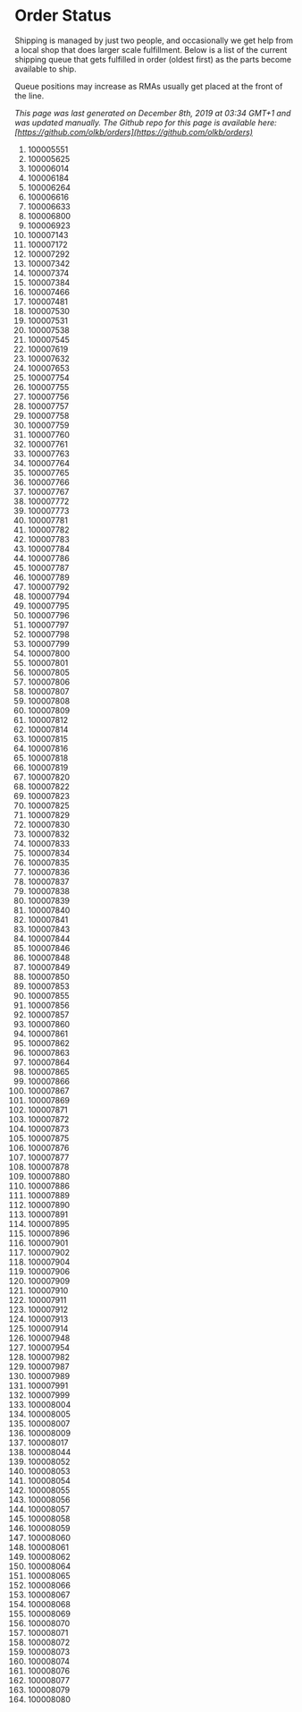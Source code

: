 # Order Status

Shipping is managed by just two people, and occasionally we get help from a local shop that does larger scale fulfillment. Below is a list of the current shipping queue that gets fulfilled in order (oldest first) as the parts become available to ship.

Queue positions may increase as RMAs usually get placed at the front of the line.

*This page was last generated on December 8th, 2019 at 03:34 GMT+1 and was updated manually. The Github repo for this page is available here: [https://github.com/olkb/orders](https://github.com/olkb/orders)*

  1. 100005551
  2. 100005625
  3. 100006014
  4. 100006184
  5. 100006264
  6. 100006616
  7. 100006633
  8. 100006800
  9. 100006923
 10. 100007143
 11. 100007172
 12. 100007292
 13. 100007342
 14. 100007374
 15. 100007384
 16. 100007466
 17. 100007481
 18. 100007530
 19. 100007531
 20. 100007538
 21. 100007545
 22. 100007619
 23. 100007632
 24. 100007653
 25. 100007754
 26. 100007755
 27. 100007756
 28. 100007757
 29. 100007758
 30. 100007759
 31. 100007760
 32. 100007761
 33. 100007763
 34. 100007764
 35. 100007765
 36. 100007766
 37. 100007767
 38. 100007772
 39. 100007773
 40. 100007781
 41. 100007782
 42. 100007783
 43. 100007784
 44. 100007786
 45. 100007787
 46. 100007789
 47. 100007792
 48. 100007794
 49. 100007795
 50. 100007796
 51. 100007797
 52. 100007798
 53. 100007799
 54. 100007800
 55. 100007801
 56. 100007805
 57. 100007806
 58. 100007807
 59. 100007808
 60. 100007809
 61. 100007812
 62. 100007814
 63. 100007815
 64. 100007816
 65. 100007818
 66. 100007819
 67. 100007820
 68. 100007822
 69. 100007823
 70. 100007825
 71. 100007829
 72. 100007830
 73. 100007832
 74. 100007833
 75. 100007834
 76. 100007835
 77. 100007836
 78. 100007837
 79. 100007838
 80. 100007839
 81. 100007840
 82. 100007841
 83. 100007843
 84. 100007844
 85. 100007846
 86. 100007848
 87. 100007849
 88. 100007850
 89. 100007853
 90. 100007855
 91. 100007856
 92. 100007857
 93. 100007860
 94. 100007861
 95. 100007862
 96. 100007863
 97. 100007864
 98. 100007865
 99. 100007866
100. 100007867
101. 100007869
102. 100007871
103. 100007872
104. 100007873
105. 100007875
106. 100007876
107. 100007877
108. 100007878
109. 100007880
110. 100007886
111. 100007889
112. 100007890
113. 100007891
114. 100007895
115. 100007896
116. 100007901
117. 100007902
118. 100007904
119. 100007906
120. 100007909
121. 100007910
122. 100007911
123. 100007912
124. 100007913
125. 100007914
126. 100007948
127. 100007954
128. 100007982
129. 100007987
130. 100007989
131. 100007991
132. 100007999
133. 100008004
134. 100008005
135. 100008007
136. 100008009
137. 100008017
138. 100008044
139. 100008052
140. 100008053
141. 100008054
142. 100008055
143. 100008056
144. 100008057
145. 100008058
146. 100008059
147. 100008060
148. 100008061
149. 100008062
150. 100008064
151. 100008065
152. 100008066
153. 100008067
154. 100008068
155. 100008069
156. 100008070
157. 100008071
158. 100008072
159. 100008073
160. 100008074
161. 100008076
162. 100008077
163. 100008079
164. 100008080